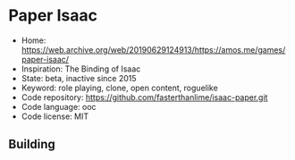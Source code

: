 # Paper Isaac

- Home: https://web.archive.org/web/20190629124913/https://amos.me/games/paper-isaac/
- Inspiration: The Binding of Isaac
- State: beta, inactive since 2015
- Keyword: role playing, clone, open content, roguelike
- Code repository: https://github.com/fasterthanlime/isaac-paper.git
- Code language: ooc
- Code license: MIT

## Building

